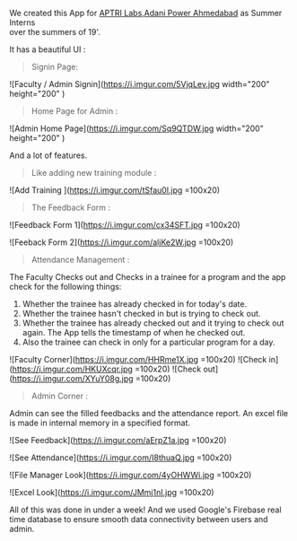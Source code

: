 We created this App for [APTRI Labs,Adani Power Ahmedabad](http://www.aptri.org/) as Summer Interns    
over the summers of 19'.

It has a beautiful UI :    

> Signin Page:    

![Faculty / Admin Signin](https://i.imgur.com/5VjqLev.jpg width="200" height="200" )    
> Home Page for Admin : 

![Admin Home Page](https://i.imgur.com/Sq9QTDW.jpg width="200" height="200" )    


And a lot of features.

> Like adding new training module : 

![Add Training ](https://i.imgur.com/tSfau0l.jpg =100x20)

> The Feedback Form : 

![Feedback Form 1](https://i.imgur.com/cx34SFT.jpg =100x20)    

![Feeback Form 2](https://i.imgur.com/aljKe2W.jpg =100x20)

> Attendance Management : 

The Faculty Checks out and Checks in a trainee for a program and the app check for the following things: 

1. Whether the trainee has already checked in for today's date.
2. Whether the trainee hasn't checked in but is trying to check out.
3. Whether the trainee has already checked out and it trying to check out again. The App tells the timestamp of when he checked out.
4. Also the trainee can check in only for a particular program for a day.

![Faculty Corner](https://i.imgur.com/HHRme1X.jpg =100x20)
![Check in](https://i.imgur.com/HKUXcqr.jpg =100x20)
![Check out](https://i.imgur.com/XYuY08g.jpg =100x20)

> Admin Corner : 

Admin can see the filled feedbacks and the attendance report. An excel file is made in internal memory in a specified format.

![See Feedback](https://i.imgur.com/aErpZ1a.jpg =100x20)    

![See Attendance](https://i.imgur.com/I8thuaQ.jpg =100x20)    

![File Manager Look](https://i.imgur.com/4yOHWWi.jpg =100x20)

![Excel Look](https://i.imgur.com/JMmj1nI.jpg =100x20)       



All of this was done in under a week! And we used Google's Firebase real time database to ensure smooth data connectivity between users and admin.







